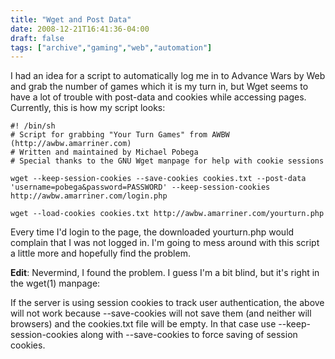 ```yaml
---
title: "Wget and Post Data"
date: 2008-12-21T16:41:36-04:00
draft: false
tags: ["archive","gaming","web","automation"]
---
```


I had an idea for a script to automatically log me in to Advance Wars by Web and grab the number of games which it is my turn in, but Wget seems to have a lot of trouble with post-data and cookies while accessing pages. Currently, this is how my script looks:

```
#! /bin/sh
# Script for grabbing "Your Turn Games" from AWBW (http://awbw.amarriner.com)
# Written and maintained by Michael Pobega
# Special thanks to the GNU Wget manpage for help with cookie sessions

wget --keep-session-cookies --save-cookies cookies.txt --post-data 'username=pobega&password=PASSWORD' --keep-session-cookies http://awbw.amarriner.com/login.php

wget --load-cookies cookies.txt http://awbw.amarriner.com/yourturn.php
```

Every time I'd login to the page, the downloaded yourturn.php would complain that I was not logged in. I'm going to mess around with this script a little more and hopefully find the problem.

**Edit**: Nevermind, I found the problem. I guess I'm a bit blind, but it's right in the wget(1) manpage:

If the server is using session cookies to track user authentication, the above will not work because --save-cookies will not save them (and neither will browsers) and the cookies.txt file will be empty. In that case use --keep-session-cookies along with --save-cookies to force saving of session cookies.
